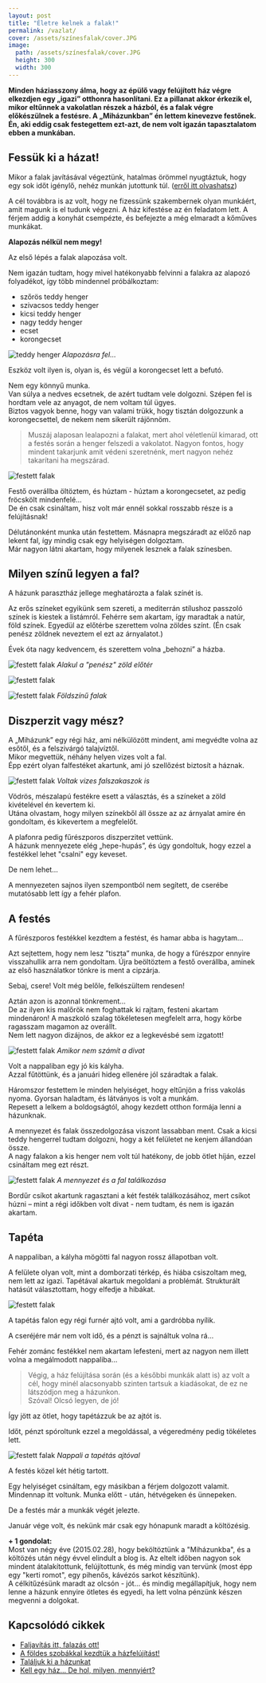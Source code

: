 ```yaml
---
layout: post
title: "Életre kelnek a falak!"
permalink: /vazlat/
cover: /assets/színesfalak/cover.JPG
image:
  path: /assets/színesfalak/cover.JPG
  height: 300
  width: 300
---
```




**Minden háziasszony álma, hogy az épülő vagy felújított ház végre elkezdjen egy „igazi” otthonra hasonlítani. Ez a pillanat akkor érkezik el, mikor eltűnnek a vakolatlan részek a házból, és a falak végre előkészülnek a festésre. A „Miházunkban” én lettem kinevezve festőnek. Én, aki eddig csak festegettem ezt-azt, de nem volt igazán tapasztalatom ebben a munkában.**



## Fessük ki a házat!




Mikor a falak javításával végeztünk, hatalmas örömmel nyugtáztuk, hogy egy sok időt igénylő, nehéz munkán jutottunk túl. 
([erről itt olvashatsz](/2019-02-18/afalak))

A cél továbbra is az volt, hogy ne fizessünk szakembernek olyan munkáért, amit magunk is el tudunk végezni. A ház kifestése az én feladatom lett. A férjem addig a konyhát csempézte, és befejezte a még elmaradt a kőműves munkákat.

**Alapozás nélkül nem megy!**

Az első lépés a falak alapozása volt.

Nem igazán tudtam, hogy mivel hatékonyabb felvinni a falakra az alapozó folyadékot, így több mindennel próbálkoztam:


-	szőrös teddy henger
-	szivacsos teddy henger
-	kicsi teddy henger 
-	nagy teddy henger
-	ecset
-	korongecset

![teddy henger](/assets/afalak/DSCF0191.JPG)
_Alapozásra fel..._


Eszköz volt ilyen is, olyan is, és végül a korongecset lett a befutó. 


Nem egy könnyű munka.  
Van súlya a nedves ecsetnek, de azért tudtam vele dolgozni. Szépen fel is hordtam vele az anyagot, de nem voltam túl ügyes.  
Biztos vagyok benne, hogy van valami trükk, hogy tisztán dolgozzunk a korongecsettel, de nekem nem sikerült rájönnöm. 

 > Muszáj alaposan lealapozni a falakat, mert ahol véletlenül kimarad, ott a festés során a henger felszedi a vakolatot.
 Nagyon fontos, hogy mindent takarjunk amit védeni szeretnénk, mert nagyon nehéz takarítani ha megszárad.



![festett falak](/assets/színesfalak/IMG_20190226_193431.jpg)



Festő overállba öltöztem, és húztam - húztam a korongecsetet, az pedig fröcskölt mindenfelé…  
De én csak csináltam,  hisz volt már ennél sokkal rosszabb része is a felújításnak!


Délutánonként munka után festettem. Másnapra megszáradt az előző nap lekent fal, így mindig csak egy helyiségen dolgoztam.  
Már nagyon látni akartam, hogy milyenek lesznek a falak színesben.


## Milyen színű legyen a fal?

A házunk parasztház jellege meghatározta a falak színét is.

Az erős színeket egyikünk sem szereti, a mediterrán stílushoz passzoló színek is kiestek a listámról. Fehérre sem akartam, így maradtak a natúr, föld színek. Egyedül az előtérbe szerettem volna zöldes színt. (Én csak penész zöldnek neveztem el ezt az árnyalatot.)  

Évek óta nagy kedvencem, és szerettem volna „behozni” a házba.



![festett falak](/assets/színesfalak/DSCF0193.JPG)
_Alakul a "penész" zöld előtér_


![festett falak](/assets/színesfalak/DSCF0237.JPG)

![festett falak](/assets/színesfalak/jav1.jpg)
_Földszínű falak_





## Diszperzit vagy mész?

A „Miházunk” egy régi ház, ami nélkülözött mindent, ami megvédte volna az esőtől, és a felszivárgó talajvíztől.  
Mikor megvettük, néhány helyen vizes volt a fal.  
Épp ezért olyan falfestéket akartunk, ami jó szellőzést biztosít a háznak.


![festett falak](/assets/színesfalak/DSCF0192.JPG)
_Voltak vizes falszakaszok is_



Vödrös, mészalapú festékre esett a választás, és a színeket a zöld kivételével én kevertem ki.  
Utána olvastam, hogy milyen színekből áll össze az az árnyalat amire én gondoltam, és kikevertem a megfelelőt.

A plafonra pedig fűrészporos diszperzitet vettünk.  
A házunk mennyezete elég „hepe-hupás”, és úgy gondoltuk, hogy ezzel a festékkel lehet "csalni" egy keveset.

De nem lehet…


A mennyezeten sajnos ilyen szempontból nem segített, de cserébe mutatósabb lett így a fehér plafon.

## A festés

A fűrészporos festékkel kezdtem a festést, és hamar abba is hagytam… 


Azt sejtettem, hogy nem lesz ”tiszta” munka, de hogy a fűrészpor ennyire visszahullik arra nem gondoltam. Újra beöltöztem a festő overállba, aminek az első használatkor tönkre is ment a cipzárja. 


Sebaj, csere! 
Volt még belőle, felkészültem rendesen!


Aztán azon is azonnal tönkrement…  
De az ilyen kis malőrök nem foghattak ki rajtam, festeni akartam mindenáron!
A maszkoló szalag tökéletesen megfelelt arra, hogy körbe ragasszam magamon az overállt.  
Nem lett nagyon dizájnos, de akkor ez a legkevésbé sem izgatott!


![festett falak](/assets/színesfalak/DSCF0203.JPG)
_Amikor nem számít a divat_



Volt a nappaliban egy jó kis kályha.  
Azzal fűtöttünk, és a januári hideg ellenére jól száradtak a falak.  


Háromszor festettem le minden helyiséget, hogy eltűnjön a friss vakolás nyoma.
Gyorsan haladtam, és látványos is volt a munkám.  
Repesett a lelkem a boldogságtól, ahogy kezdett otthon formája lenni a házunknak.



A mennyezet és falak összedolgozása viszont lassabban ment. Csak a kicsi teddy hengerrel tudtam dolgozni, hogy a két felületet ne kenjem állandóan össze.  
A nagy falakon a kis henger nem volt túl hatékony, de jobb ötlet híján, ezzel csináltam meg ezt részt.


![festett falak](/assets/színesfalak/DSCF0205.JPG)
_A mennyezet és a fal találkozása_


Bordűr csíkot akartunk ragasztani a két festék találkozásához, mert csíkot húzni – mint a régi időkben volt divat - nem tudtam, és nem is igazán akartam.


## Tapéta

A nappaliban, a kályha mögötti fal nagyon rossz állapotban volt. 

A felülete olyan volt, mint a domborzati térkép, és hiába csiszoltam meg, nem lett az igazi.
Tapétával akartuk megoldani a problémát. Strukturált hatásút választottam, hogy elfedje a hibákat.

![festett falak](/assets/színesfalak/tapéta1.jpg)


A tapétás falon egy régi furnér ajtó volt, ami a gardróbba nyílik.

A cseréjére már nem volt idő, és a pénzt is sajnáltuk volna rá...

Fehér zománc festékkel nem akartam lefesteni, mert az nagyon nem illett volna a megálmodott nappaliba...


> Végig, a ház felújítása során (és a későbbi munkák alatt is) az volt a cél, hogy minél alacsonyabb szinten tartsuk a kiadásokat, de ez ne látszódjon meg a házunkon.  
Szóval! Olcsó legyen, de jó!


Így jött az ötlet, hogy tapétázzuk be az ajtót is.



Időt, pénzt spóroltunk ezzel a megoldással, a végeredmény pedig tökéletes lett.

![festett falak](/assets/színesfalak/ajtó.jpg)
_Nappali a tapétás ajtóval_


A festés közel két hétig tartott. 

Egy helyiséget csináltam, egy másikban a férjem dolgozott valamit. Mindennap itt voltunk. Munka előtt - után, hétvégeken és ünnepeken. 

De a festés már a munkák végét jelezte. 

Január vége volt, és nekünk már csak egy hónapunk maradt a költözésig. 


**+ 1 gondolat:**  
Most van négy éve (2015.02.28), hogy beköltöztünk a "Miházunkba", és a költözés után négy évvel elindult a blog is. Az eltelt időben nagyon sok mindent átalakítottunk, felújítottunk, és még mindig van tervünk (most épp egy "kerti romot", egy pihenős, kávézós sarkot készítünk).  
A célkitűzésünk maradt az olcsón - jót... és mindig megállapítjuk, hogy nem lenne a házunk ennyire ötletes és egyedi, ha lett volna pénzünk készen megvenni a dolgokat. 



## Kapcsolódó cikkek



* [Faljavítás itt, falazás ott!](/2019-02-18/afalak)
* [A földes szobákkal kezdtük a házfelújítást!](/2019-02-12/szobabetonozas)
* [Találjuk ki a házunkat](/2019-02-11/találjuk_ki)
* [Kell egy ház... De hol, milyen, mennyiért?](/2019-02-09/hazvasarlas)
